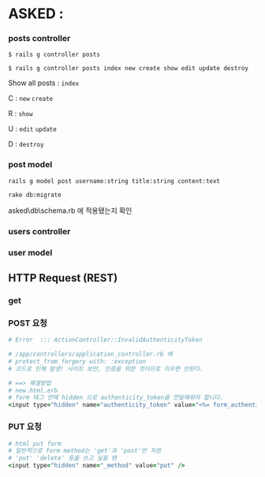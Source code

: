 # ASKED : 

### posts controller

`$ rails g controller posts`

`$ rails g controller posts index new create show edit update destroy`



Show all posts : `index`

C :  `new` `create`

R : `show`

U : `edit` `update`

D : `destroy`



### post model

`rails g model post username:string title:string content:text`

`rake db:migrate` 

asked\db\schema.rb 에 적용됐는지 확인



### users controller



### user model







## HTTP Request (REST)

### get

### POST 요청

```ruby
# Error  ::: ActionController::InvalidAuthenticityToken

# /app/controllers/application_controller.rb 에 
# protect_from_forgery with: :exception
# 코드로 인해 발생! 사이트 보안, 인증을 위한 것이므로 지우면 안된다.

# ==> 해결방법
# new.html.erb 
# form 태그 안에 hidden 으로 authenticity_token을 전달해줘야 합니다.
<input type="hidden" name="authenticity_token" value="<%= form_authenticity_token %>"/>
```



### PUT 요청

```ruby
# html put form 
# 일반적으로 form method는 'get'과 'post'만 지원
# 'put' 'delete' 등을 쓰고 싶을 땐 
<input type="hidden" name="_method" value="put" />



```

